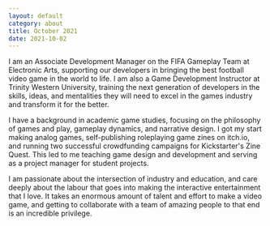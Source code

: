 ```yaml
---
layout: default
category: about
title: October 2021
date: 2021-10-02
---
```


I am an Associate Development Manager on the FIFA Gameplay Team at Electronic Arts, supporting our developers in bringing the best football video game in the world to life. I am also a Game Development Instructor at Trinity Western University, training the next generation of developers in the skills, ideas, and mentalities they will need to excel in the games industry and transform it for the better.

I have a background in academic game studies, focusing on the philosophy of games and play, gameplay dynamics, and narrative design. I got my start making analog games, self-publishing roleplaying game zines on itch.io, and running two successful crowdfunding campaigns for Kickstarter's Zine Quest. This led to me teaching game design and development and serving as a project manager for student projects.

I am passionate about the intersection of industry and education, and care deeply about the labour that goes into making the interactive entertainment that I love. It takes an enormous amount of talent and effort to make a video game, and getting to collaborate with a team of amazing people to that end is an incredible privilege.
